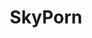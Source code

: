 ---
title: SkyPorn
crosslinks:
- PornOverlords
- pics
- BrasilOnReddit
- FargoTV
- Firewatch
- Seattle
- SunriseSunset
- AerialPorn
- AvatarPorn
- ToyotaTacoma
- portugal
- Suomi
- NoSillySuffix
- atoptics
- VaporwaveAesthetics
- waterporn
- Vaporwave
---
